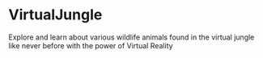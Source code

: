 # VirtualJungle
Explore and learn about various wildlife animals found in the virtual jungle like never before with the power of Virtual Reality
